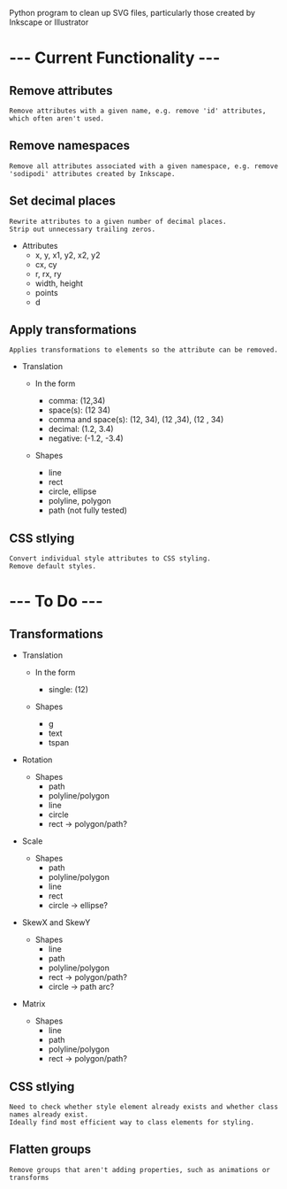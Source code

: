 Python program to clean up SVG files, particularly those created by Inkscape or Illustrator

# --- Current Functionality ---

## Remove attributes
	Remove attributes with a given name, e.g. remove 'id' attributes, which often aren't used.

## Remove namespaces
	Remove all attributes associated with a given namespace, e.g. remove 'sodipodi' attributes created by Inkscape.

## Set decimal places
    Rewrite attributes to a given number of decimal places.
    Strip out unnecessary trailing zeros.
    
* Attributes
	- x, y, x1, y2, x2, y2
	- cx, cy
	- r, rx, ry
	- width, height
	- points
	- d

## Apply transformations
	Applies transformations to elements so the attribute can be removed.

* Translation
    - In the form
        - comma: (12,34)
        - space(s): (12 34)
        - comma and space(s): (12, 34), (12 ,34), (12 , 34)
        - decimal: (1.2, 3.4)
        - negative: (-1.2, -3.4)
        
    - Shapes
        - line
        - rect
        - circle, ellipse
        - polyline, polygon
        - path (not fully tested)

## CSS stlying
    Convert individual style attributes to CSS styling.
    Remove default styles.
    
# --- To Do ---

## Transformations

* Translation
    - In the form
        - single: (12)

    - Shapes
        - g
        - text
        - tspan
        
* Rotation
    - Shapes
        - path
        - polyline/polygon
        - line
        - circle
        - rect -> polygon/path?
        
* Scale
    - Shapes
        - path
        - polyline/polygon
        - line
        - rect
        - circle -> ellipse?
        
* SkewX and SkewY
	- Shapes
		- line
		- path
		- polyline/polygon
		- rect -> polygon/path?
		- circle -> path arc?
		
* Matrix
	- Shapes
		- line
		- path
		- polyline/polygon
		- rect -> polygon/path?
            
## CSS stlying
	Need to check whether style element already exists and whether class names already exist.
    Ideally find most efficient way to class elements for styling.
    
## Flatten groups
	Remove groups that aren't adding properties, such as animations or transforms
